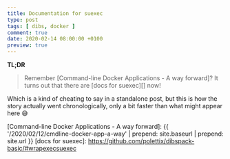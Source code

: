 ```yaml
---
title: Documentation for suexec
type: post
tags: [ dibs, docker ]
comment: true
date: 2020-02-14 08:00:00 +0100
preview: true
---
```


**TL;DR**

> Remember [Command-line Docker Applications - A way forward]? It turns out
> that there are [docs for suexec][] now!

Which is a kind of cheating to say in a standalone post, but this is how the
story actually went chronologically, only a bit faster than what might
appear here 😅


[Command-line Docker Applications - A way forward]: {{ '/2020/02/12/cmdline-docker-app-a-way' | prepend: site.baseurl | prepend: site.url }}
[docs for suexec]: https://github.com/polettix/dibspack-basic/#wrapexecsuexec
